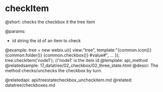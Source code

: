 checkItem
=============
@short:
	checks the checkbox it the tree item

@params:
- id	string	the id of an item to check


@example:
tree = new webix.ui({
    view:"tree",
  	template:"{common.icon()} {common.folder()} {common.checkbox()} #value#",
    ...
});
tree.checkItem('node1'); //'node1' is the item id
@template:	api_method
@relatedsample:
	17_datatree/02_checkbox/02_three_state.html
@descr:
The method checks/unchecks the checkbox by turn.

@relatedapi:
	api/treestatecheckbox_uncheckitem.md
@related:
	datatree/checkboxes.md